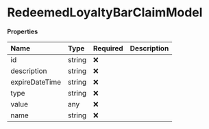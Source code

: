 # RedeemedLoyaltyBarClaimModel

**Properties**

| Name           | Type   | Required | Description |
| :------------- | :----- | :------- | :---------- |
| id             | string | ❌       |             |
| description    | string | ❌       |             |
| expireDateTime | string | ❌       |             |
| type           | string | ❌       |             |
| value          | any    | ❌       |             |
| name           | string | ❌       |             |
